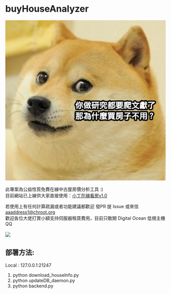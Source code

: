 # buyHouseAnalyzer
 
![](1645783587776.png)

此專案為公益性質免費在線中古屋房價分析工具 :)<br>
目前網站已上線供大家直接使用：[小丁在線看房v1.0](http://house.30cm.tw/)

若使用上有任何計算疏漏或者功能建議都歡迎 發PR 提 Issue 或來信 aaaddress1@chroot.org<br>
歡迎各位大佬打賞小額支持伺服器租賃費用，目前只敢開 Digital Ocean 低規主機 QQ<br><br>
   <a href="https://www.buymeacoffee.com/aaaddress1"><img src="https://img.buymeacoffee.com/button-api/?text=打賞支持🙏&emoji=&slug=aaaddress1&button_colour=FFDD00&font_colour=000000&font_family=Cookie&outline_colour=000000&coffee_colour=ffffff" /></a>

## 部署方法: 
Local : 127.0.0.1:21247
1. python download_houseInfo.py
2. python updateDB_daemon.py
3. python backend.py
